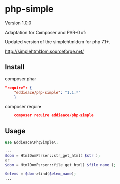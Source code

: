 php-simple
==========================

Version 1.0.0

Adaptation for Composer and PSR-0 of:

Updated version of the simplehtmldom for php 7.1+.

http://simplehtmldom.sourceforge.net/


Install
-------

 composer.phar
```json
"require": {
    "eddieace/php-simple": "1.1.*"
    }
```
 composer require
```json
	composer require eddieace/php-simple
```

Usage
-----

```php
use Eddieace\PhpSimple\;

...
$dom = HtmlDomParser::str_get_html( $str );
or 
$dom = HtmlDomParser::file_get_html( $file_name );

$elems = $dom->find($elem_name);
...

```